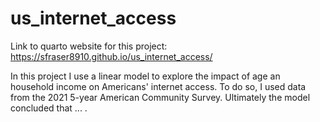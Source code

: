 # us_internet_access

Link to quarto website for this project: https://sfraser8910.github.io/us_internet_access/

In this project I use a linear model to explore the impact of age an household income on Americans' internet access. To do so, I used data from the 2021 5-year American Community Survey. Ultimately the model concluded that ... .
